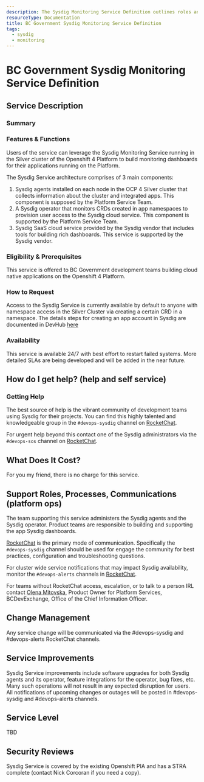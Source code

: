 ```yaml
---
description: The Sysdig Monitoring Service Definition outlines roles and responsibilities for operating the service.
resourceType: Documentation
title: BC Government Sysdig Monitoring Service Definition
tags:
  - sysdig
  - monitoring
---
```


# BC Government Sysdig Monitoring Service Definition

## Service Description

### Summary

### Features & Functions

Users of the service can leverage the Sysdig Monitoring Service running in the Silver cluster of the Openshift 4 Platform to build monitoring dashboards for their applications running on the Platform.

The Sysdig Service architecture comprises of 3 main components:
1) Sysdig agents installed on each node in the OCP 4 Silver cluster that collects information about the cluster and integrated apps. This component is supposed by the Platform Service Team.
2) A Sysdig operator that monitors CRDs created in app namespaces to provision user access to the Sysdig cloud service. This component is supported by the Platform Service Team.
3) Sysdig SaaS cloud service provided by the Sysdig vendor that includes tools for building rich dashboards. This service is supported by the Sysdig vendor.

### Eligibility & Prerequisites

This service is offered to BC Government development teams building cloud native applications on the Openshift 4 Platform.

### How to Request  

Access to the Sysdig Service is currently available by default to anyone with namespace access in the Silver Cluster via creating a certain CRD in a namespace. The details steps for creating an app account in Sysdig are documented in DevHub [here](https://developer.gov.bc.ca/OpenShift-User-Guide-to-Creating-and-Using-a-Sysdig-Team-for-Monitoring) 

### Availability

This service is available 24/7 with best effort to restart failed systems. 
More detailed SLAs are being developed and will be added in the near future.

## How do I get help? (help and self service)

### Getting Help

The best source of help is the vibrant community of development teams using Sysdig for their projects. 
You can find this highly talented and knowledgeable group in the `#devops-sysdig` channel on [RocketChat](https://chat.developer.gov.bc.ca/channel/devops-sysdig).

For urgent help beyond this contact one of the Sysdig administrators via the `#devops-sos` channel on [RocketChat](https://chat.developer.gov.bc.ca/channel/devops-sos).

## What Does It Cost?

For you my friend, there is no charge for this service.

## Support Roles, Processes, Communications (platform ops)

The team supporting this service administers the Sysdig agents and the Sysdig operator. Product teams are responsible to building and supporting the app Sysdig dashboards.

[RocketChat](https://chat.developer.gov.bc.ca) is the primary mode of communication. Specifically the `#devops-sysdig` channel should be used for engage the community for best practices, configuration and troubleshooting questions.

For cluster wide service notifications that may impact Sysdig availability, monitor the `#devops-alerts` channels in [RocketChat](https://chat.developer.gov.bc.ca/channel/devops-alerts).

For teams without RocketChat access, escalation, or to talk to a person IRL contact [Olena Mitovska](mailto:olena.mitovska@gov.bc.ca), Product Owner for Platform Services, BCDevExchange, Office of the Chief Information Officer.

## Change Management

Any service change will be communicated via the #devops-sysdig and #devops-alerts RocketChat channels.

## Service Improvements

Sysdig Service improvements include software upgrades for both Sysdig agents and its operator, feature integrations for the operator, bug fixes, etc. Many such operations will not result in any expected disruption for users. All notifications of upcoming changes or outages will be posted in #devops-sysdig and #devops-alerts channels.

## Service Level

TBD

## Security Reviews

Sysdig Service is covered by the existing Openshift PIA and has a STRA complete (contact Nick Corcoran if you need a copy).
